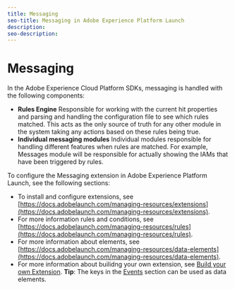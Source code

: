 ```yaml
---
title: Messaging
seo-title: Messaging in Adobe Experience Platform Launch
description: 
seo-description: 
---
```


# Messaging

In the Adobe Experience Cloud Platform SDKs, messaging is handled with the following components:

* **Rules Engine** Responsible for working with the current hit properties and parsing and handling the configuration file to see which rules matched. This acts as the only source of truth for any other module in the system taking any actions based on these rules being true.
* **Individual messaging modules** Individual modules responsible for handling different features when rules are matched. For example, Messages module will be responsible for actually showing the IAMs that have been triggered by rules.

To configure the Messaging extension in Adobe Experience Platform Launch, see the following sections:

* To install and configure extensions, see [https://docs.adobelaunch.com/managing-resources/extensions](https://docs.adobelaunch.com/managing-resources/extensions).
* For more information rules and conditions, see [https://docs.adobelaunch.com/managing-resources/rules](https://docs.adobelaunch.com/managing-resources/rules).
* For more information about elements, see [https://docs.adobelaunch.com/managing-resources/data-elements](https://docs.adobelaunch.com/managing-resources/data-elements).
* For more information about builidng your own extension, see [Build your own Extension](../build-your-own-extension/).  **Tip**: The keys in the [Events](../build-your-own-extension/events/) section can be used as data elements.

